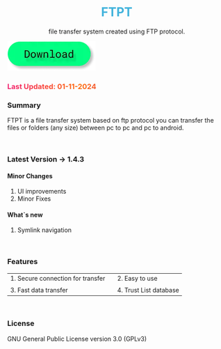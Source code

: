 <h1 style="color: #42b3dc;" align="center">FTPT</h1>
<p align = "center">file transfer system created using FTP protocol.</p>

<a target="_blank" href="https://mega.nz/file/Mrtk0QIQ#5gIqsHaI8_oIop6kgoaOWycmqgSSfwFOqKGDAKSGZlk"><img src="/public/images/btn.d.webp" alt=""></a>

<h3 style="background: linear-gradient(to right, #f32170, #ff6b08, #cf23cf, #ef8c22); -webkit-text-fill-color: transparent; background-clip: text; -webkit-background-clip: text; padding-right: 3.5px;">Last Updated: 01-11-2024</h3>

### Summary
FTPT is a file transfer system based on ftp protocol you can transfer the files or folders (any size) between pc to pc and pc to android.

<br>

### Latest Version -> 1.4.3

#### Minor Changes
1. UI improvements
2. Minor Fixes

#### What`s new
1. Symlink navigation

<br>

### Features

|   |   |   |
|---|---|---|
| 1. Secure connection for transfer  |   | 2. Easy to use  |
|   |   |   |   |   |
| 3. Fast data transfer  |   | 4. Trust List database  |

<br>

### License
GNU General Public License version 3.0 (GPLv3)